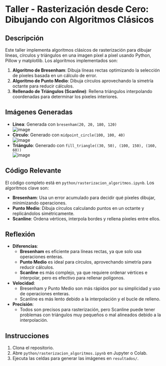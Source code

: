 # Taller - Rasterización desde Cero: Dibujando con Algoritmos Clásicos

## Descripción
Este taller implementa algoritmos clásicos de rasterización para dibujar líneas, círculos y triángulos en una imagen píxel a píxel usando Python, Pillow y matplotlib. Los algoritmos implementados son:
1. **Algoritmo de Bresenham**: Dibuja líneas rectas optimizando la selección de píxeles basada en un cálculo de error.
2. **Algoritmo de Punto Medio**: Dibuja círculos aprovechando la simetría octante para reducir cálculos.
3. **Rellenado de Triángulos (Scanline)**: Rellena triángulos interpolando coordenadas para determinar los píxeles interiores.

## Imágenes Generadas
- **Línea**: Generada con `bresenham(20, 20, 180, 120)`  
![image](https://github.com/user-attachments/assets/6f68c079-257d-4c22-bcbc-d072a65e3bf2)
- **Círculo**: Generado con `midpoint_circle(100, 100, 40)`  
 ![image](https://github.com/user-attachments/assets/f7869696-6df3-4d5a-a124-38a549311f6d)
- **Triángulo**: Generado con `fill_triangle((30, 50), (100, 150), (160, 60))`  
![image](https://github.com/user-attachments/assets/c1e7642b-663f-4d78-941e-450f72193e7b)



## Código Relevante
El código completo está en `python/rasterizacion_algoritmos.ipynb`. Los algoritmos clave son:
- **Bresenham**: Usa un error acumulado para decidir qué píxeles dibujar, minimizando operaciones.
- **Punto Medio**: Dibuja círculos calculando puntos en un octante y replicándolos simétricamente.
- **Scanline**: Ordena vértices, interpola bordes y rellena píxeles entre ellos.

## Reflexión
- **Diferencias**:
  - **Bresenham** es eficiente para líneas rectas, ya que solo usa operaciones enteras.
  - **Punto Medio** es ideal para círculos, aprovechando simetría para reducir cálculos.
  - **Scanline** es más complejo, ya que requiere ordenar vértices e interpolar, pero es efectivo para rellenar polígonos.
- **Velocidad**:
  - Bresenham y Punto Medio son más rápidos por su simplicidad y uso de operaciones enteras.
  - Scanline es más lento debido a la interpolación y el bucle de relleno.
- **Precisión**:
  - Todos son precisos para rasterización, pero Scanline puede tener problemas con triángulos muy pequeños o mal alineados debido a la interpolación.

## Instrucciones
1. Clona el repositorio.
2. Abre `python/rasterizacion_algoritmos.ipynb` en Jupyter o Colab.
3. Ejecuta las celdas para generar las imágenes en `resultados/`.
